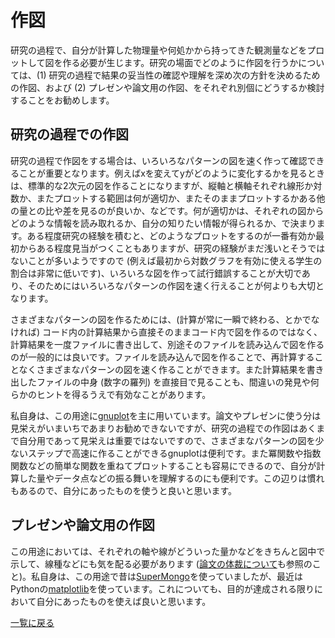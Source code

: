 # 作図

研究の過程で、自分が計算した物理量や何処かから持ってきた観測量などをプロットして図を作る必要が生じます。研究の場面でどのように作図を行うかについては、(1) 研究の過程で結果の妥当性の確認や理解を深め次の方針を決めるための作図、および (2) プレゼンや論文用の作図、をそれぞれ別個にどうするか検討することをお勧めします。

## 研究の過程での作図
研究の過程で作図をする場合は、いろいろなパターンの図を速く作って確認できることが重要となります。例えばxを変えてyがどのように変化するかを見るときは、標準的な2次元の図を作ることになりますが、縦軸と横軸それぞれ線形か対数か、またプロットする範囲は何が適切か、またそのままプロットするかある他の量との比や差を見るのが良いか、などです。何が適切かは、それぞれの図からどのような情報を読み取れるか、自分の知りたい情報が得られるか、で決まります。ある程度研究の経験を積むと、どのようなプロットをするのが一番有効か最初からある程度見当がつくこともありますが、研究の経験がまだ浅いとそうではないことが多いようですので (例えば最初から対数グラフを有効に使える学生の割合は非常に低いです)、いろいろな図を作って試行錯誤することが大切であり、そのためにはいろいろなパターンの作図を速く行えることが何よりも大切となります。

さまざまなパターンの図を作るためには、(計算が常に一瞬で終わる、とかでなければ) コード内の計算結果から直接そのままコード内で図を作るのではなく、計算結果を一度ファイルに書き出して、別途そのファイルを読み込んで図を作るのが一般的には良いです。ファイルを読み込んで図を作ることで、再計算することなくさまざまなパターンの図を速く作ることができます。また計算結果を書き出したファイルの中身 (数字の羅列) を直接目で見ることも、間違いの発見や何らかのヒントを得るうえで有効なことがあります。

私自身は、この用途に[gnuplot](http://www.gnuplot.info)を主に用いています。論文やプレゼンに使う分は見栄えがいまいちであまりお勧めできないですが、研究の過程での作図はあくまで自分用であって見栄えは重要ではないですので、さまざまなパターンの図を少ないステップで高速に作ることができるgnuplotは便利です。また冪関数や指数関数などの簡単な関数を重ねてプロットすることも容易にできるので、自分が計算した量やデータ点などの振る舞いを理解するのにも便利です。この辺りは慣れもあるので、自分にあったものを使うと良いと思います。

## プレゼンや論文用の作図
この用途においては、それぞれの軸や線がどういった量かなどをきちんと図中で示して、線種などにも気を配る必要があります ([論文の体裁について](paper_style.md)も参照のこと)。私自身は、この用途で昔は[SuperMongo](https://www.astro.princeton.edu/~rhl/sm/)を使っていましたが、最近はPythonの[matplotlib](https://matplotlib.org)を使っています。これについても、目的が達成される限りにおいて自分にあったものを使えば良いと思います。

[一覧に戻る](README.md)

